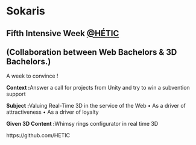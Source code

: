 # Sokaris
## Fifth Intensive Week <a href="https://github.com/HETIC">@HÉTIC</a><br></br>(Collaboration between Web Bachelors & 3D Bachelors.)
A week to convince !

<p><strong>Context :</strong>Answer a call for projects from Unity and try to win a subvention support</p>
<p><strong>Subject :</strong>Valuing Real-Time 3D in the service of the Web
• As a driver of attractiveness
• As a driver of loyalty</p>
<p><strong>Given 3D Content :</strong>Whimsy rings configurator in real time 3D</p>
https://github.com/HETIC
